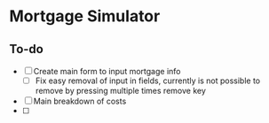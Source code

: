 # Mortgage Simulator

## To-do

- [ ] Create main form to input mortgage info
    - [ ] Fix easy removal of input in fields, currently is not possible to remove by pressing multiple times remove key
- [ ] Main breakdown of costs
- [ ] 